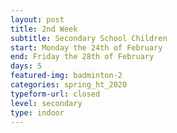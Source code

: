 ```yaml
---
layout: post
title: 2nd Week
subtitle: Secondary School Children
start: Monday the 24th of February
end: Friday the 28th of February
days: 5
featured-img: badminton-2
categories: spring_ht_2020
typeform-url: closed
level: secondary
type: indoor
---
```

